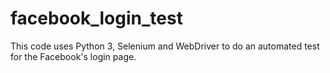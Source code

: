 # facebook_login_test

This code uses Python 3, Selenium and WebDriver to do an automated test for the Facebook's login page. 
